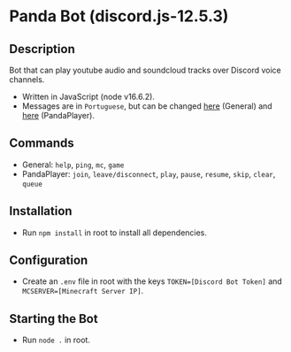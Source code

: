 # Panda Bot (discord.js-12.5.3)

## Description
Bot that can play youtube audio and soundcloud tracks over Discord voice channels.
- Written in JavaScript (node v16.6.2).
- Messages are in `Portuguese`, but can be changed [here](https://github.com/joaompfonseca/panda-bot/blob/master/src/bot/commands/messages.js) (General)
               and [here](https://github.com/joaompfonseca/panda-bot/blob/master/src/bot/voice/pandaPlayer.js) (PandaPlayer).

## Commands
- General: `help`, `ping`, `mc`, `game`
- PandaPlayer: `join`, `leave/disconnect`, `play`, `pause`, `resume`, `skip`, `clear`, `queue`

## Installation
- Run `npm install` in root to install all dependencies.

## Configuration
- Create an `.env` file in root with the keys `TOKEN=[Discord Bot Token]` and `MCSERVER=[Minecraft Server IP]`.

## Starting the Bot
- Run `node .` in root.
